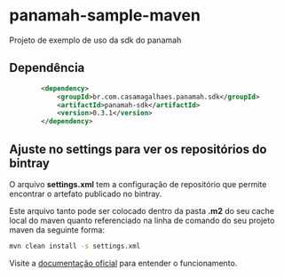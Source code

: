 # panamah-sample-maven

Projeto de exemplo de uso da sdk do panamah

## Dependência

```xml
		<dependency>
			<groupId>br.com.casamagalhaes.panamah.sdk</groupId>
			<artifactId>panamah-sdk</artifactId>
			<version>0.3.1</version>
		</dependency>
```

## Ajuste no settings para ver os repositórios do bintray

O arquivo **settings.xml** tem a configuração de repositório que permite encontrar o artefato publicado no bintray.

Este arquivo tanto pode ser colocado dentro da pasta **.m2** do seu cache local do maven quanto referenciado na linha de comando do seu projeto maven da seguinte forma:

```bash
mvn clean install -s settings.xml
```

Visite a [documentação oficial](https://sdk.panamah.io/) para entender o funcionamento.